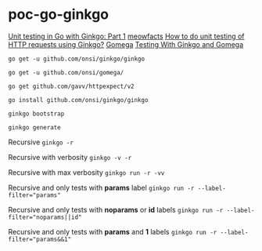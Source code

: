 # poc-go-ginkgo

[Unit testing in Go with Ginkgo: Part 1](https://medium.com/boldly-going/unit-testing-in-go-with-ginkgo-part-1-ce6ff06eb17f)
[meowfacts](https://github.com/wh-iterabb-it/meowfacts)
[How to do unit testing of HTTP requests using Ginkgo?](https://stackoverflow.com/questions/45434849/how-to-do-unit-testing-of-http-requests-using-ginkgo)
[Gomega](https://onsi.github.io/gomega/#ghttp-testing-http-clients)
[Testing With Ginkgo and Gomega](https://medium.com/@dees3g/testing-with-ginkgo-and-gomega-1f1ecc8407a8)

`go get -u github.com/onsi/ginkgo/ginkgo`

`go get -u github.com/onsi/gomega/`

`go get github.com/gavv/httpexpect/v2`

`go install github.com/onsi/ginkgo/ginkgo`

`ginkgo bootstrap`

`ginkgo generate`

Recursive
`ginkgo -r`

Recursive with verbosity
`ginkgo -v -r`

Recursive with max verbosity
`ginkgo run -r -vv`

Recursive and only tests with **params** label
`ginkgo run -r --label-filter="params"`

Recursive and only tests with **noparams** or **id** labels
`ginkgo run -r --label-filter="noparams||id"`

Recursive and only tests with **params** and **1** labels
`ginkgo run -r --label-filter="params&&1"`